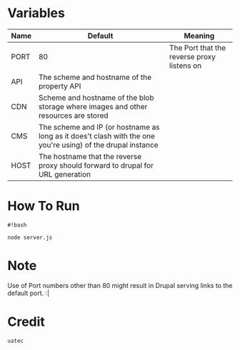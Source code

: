 # Variables

Name | Default | Meaning 
-----|---------|--------
PORT | 80 | The Port that the reverse proxy listens on 
API  | The scheme and hostname of the property API 
CDN  | Scheme and hostname of the blob storage where images and other resources are stored 
CMS  | The scheme and IP (or hostname as long as it does't clash with the one you're using) of the drupal instance 
HOST | The hostname that the reverse proxy should forward to drupal for URL generation 


# How To Run

```
#!bash

node server.js

```


# Note

Use of Port numbers other than 80 might result in Drupal serving links to the default port. :|


# Credit
	uatec